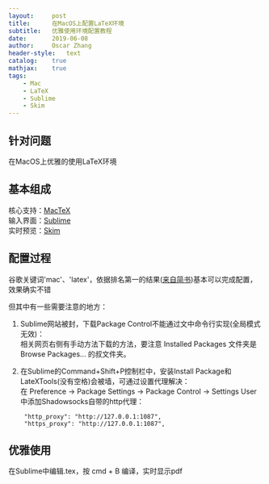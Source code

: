 ```yaml
---
layout:     post
title:      在MacOS上配置LaTeX环境
subtitle:   优雅使用环境配置教程
date:       2019-06-08
author:     Oscar Zhang
header-style:   text
catalog:    true
mathjax:    true
tags:
    - Mac
    - LaTeX
    - Sublime
    - Skim
---
```


## 针对问题

在MacOS上优雅的使用LaTeX环境

## 基本组成

核心支持：[MacTeX](https://tug.org/mactex/)          
输入界面：[Sublime](https://www.sublimetext.com/)            
实时预览：[Skim](https://skim-app.sourceforge.io/)


## 配置过程

谷歌关键词'mac'、'latex'，依据排名第一的结果([来自简书](https://www.jianshu.com/p/b1e3b029ded5))基本可以完成配置，效果确实不错

但其中有一些需要注意的地方：          
1. Sublime网站被封，下载Package Control不能通过文中命令行实现(全局模式无效)：        
相关网页右侧有手动方法下载的方法，要注意 Installed Packages 文件夹是 Browse Packages... 的叔文件夹。

2. 在Sublime的Command+Shift+P控制栏中，安装Install Package和LateXTools(没有空格)会被墙，可通过设置代理解决：        
在 Preference -> Package Settings -> Package Control -> Settings User 中添加Shadowsocks自带的http代理：       
        

        "http_proxy": "http://127.0.0.1:1087",
        "https_proxy": "http://127.0.0.1:1087",
	    
## 优雅使用

在Sublime中编辑.tex，按 cmd + B 编译，实时显示pdf


